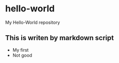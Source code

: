 # hello-world
My Hello-World repository

## This is writen by markdown script
* My first
* Not good
